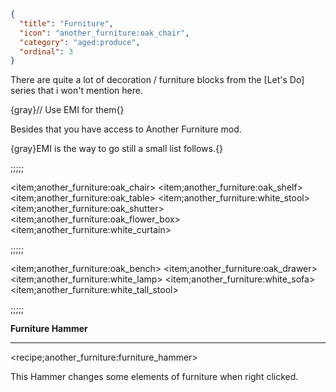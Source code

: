 ```json
{
  "title": "Furniture",
  "icon": "another_furniture:oak_chair",
  "category": "aged:produce",
  "ordinal": 3
}
```

There are quite a lot of decoration / furniture blocks from the [Let's Do] series that i won't mention here.

{gray}// Use EMI for them{}


Besides that you have access to Another Furniture mod.


{gray}EMI is the way to go still a small list follows.{}

;;;;;

<item;another_furniture:oak_chair>
<item;another_furniture:oak_shelf>
<item;another_furniture:oak_table>
<item;another_furniture:white_stool>
<item;another_furniture:oak_shutter>
<item;another_furniture:oak_flower_box>
<item;another_furniture:white_curtain>

;;;;;

<item;another_furniture:oak_bench>
<item;another_furniture:oak_drawer>
<item;another_furniture:white_lamp>
<item;another_furniture:white_sofa>
<item;another_furniture:white_tall_stool>

;;;;;


**Furniture Hammer**

---

<recipe;another_furniture:furniture_hammer>

This Hammer changes some elements of furniture when right clicked.